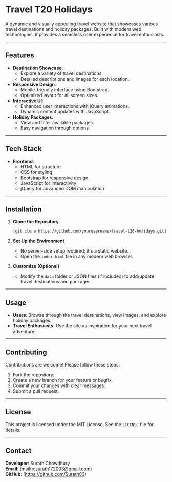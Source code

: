 # Travel T20 Holidays

A dynamic and visually appealing travel website that showcases various travel destinations and holiday packages. Built with modern web technologies, it provides a seamless user experience for travel enthusiasts.

---

## Features

- **Destination Showcase**:
  - Explore a variety of travel destinations.
  - Detailed descriptions and images for each location.
- **Responsive Design**:
  - Mobile-friendly interface using Bootstrap.
  - Optimized layout for all screen sizes.
- **Interactive UI**:
  - Enhanced user interactions with jQuery animations.
  - Dynamic content updates with JavaScript.
- **Holiday Packages**:
  - View and filter available packages.
  - Easy navigation through options.

---

## Tech Stack

- **Frontend**:
  - HTML for structure
  - CSS for styling
  - Bootstrap for responsive design
  - JavaScript for interactivity
  - jQuery for advanced DOM manipulation

---

## Installation

1. **Clone the Repository**
   ```bash
   [git clone https://github.com/yourusername/travel-t20-holidays.git](https://github.com/Surath83/Travel-T20-Holidays/blob/main/index.html)
   ```

2. **Set Up the Environment**
   - No server-side setup required; it's a static website.
   - Open the `index.html` file in any modern web browser.

3. **Customize (Optional)**
   - Modify the `data` folder or JSON files (if included) to add/update travel destinations and packages.

---

## Usage

- **Users**: Browse through the travel destinations, view images, and explore holiday packages.
- **Travel Enthusiasts**: Use the site as inspiration for your next travel adventure.

---

## Contributing

Contributions are welcome! Please follow these steps:

1. Fork the repository.
2. Create a new branch for your feature or bugfix.
3. Commit your changes with clear messages.
4. Submit a pull request.

---

## License

This project is licensed under the MIT License. See the `LICENSE` file for details.

---

## Contact

**Developer**: Surath Chowdhury  
**Email**: (mailto:surath172003@gmail.com)  
**GitHub**: (https://github.com/Surath83)

